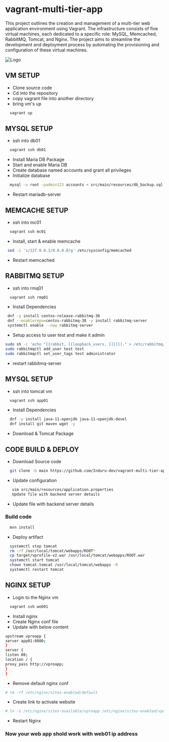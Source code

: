 
# vagrant-multi-tier-app

This project outlines the creation and management of a multi-tier web application environment using Vagrant. The infrastructure consists of five virtual machines, each dedicated to a specific role: MySQL, Memcached, RabbitMQ, Tomcat, and Nginx. The project aims to streamline the development and deployment process by automating the provisioning and configuration of these virtual machines.




![Logo](https://vrofile-poto.s3.amazonaws.com/vprofile.png)


## VM SETUP

- Clone source code
- Cd into the repository
- copy vagrant file into another directory
- bring vm's up


```bash
  vagrant up
```
## MYSQL SETUP

- ssh into db01

```bash
  vagrant ssh db01
```

- Install Maria DB Package
- Start and enable Maria DB 
- Create database named accounts and grant all privileges 
- Initialize database

```bash
  mysql -u root -padmin123 accounts < src/main/resources/db_backup.sql
```
- Restart mariadb-server

## MEMCACHE SETUP

- ssh into mc01

```bash
  vagrant ssh mc01
```

- Install, start & enable memcache

```bash
 sed -i 's/127.0.0.1/0.0.0.0/g' /etc/sysconfig/memcached

```
- Restart memcached

## RABBITMQ SETUP

- ssh into rmq01

```bash
  vagrant ssh rmq01
```

- Install Dependencies

```bash
 dnf -y install centos-release-rabbitmq-38
 dnf --enablerepo=centos-rabbitmq-38 -y install rabbitmq-server
 systemctl enable --now rabbitmq-server
```

- Setup access to user test and make it admin

```bash
sudo sh -c 'echo "[{rabbit, [{loopback_users, []}]}]." > /etc/rabbitmq/rabbitmq.config'
sudo rabbitmqctl add_user test test
sudo rabbitmqctl set_user_tags test administrator
```
- restart rabbitmq-server 

## MYSQL SETUP

- ssh into tomcat vm

```bash
  vagrant ssh app01
```

- Install Dependencies

```bash
  dnf -y install java-11-openjdk java-11-openjdk-devel
  dnf install git maven wget -y
```
- Download & Tomcat Package

## CODE BUILD & DEPLOY

- Download Source code

```bash
  git clone -b main https://github.com/Induru-dev/vagrant-multi-tier-app.git

```
- Update configuration

```bash
   vim src/main/resources/application.properties
   Update file with backend server details
```

- Update file with backend server details

### Build code

```bash
  mvn install
```
- Deploy artifact

```bash
  systemctl stop tomcat
  rm -rf /usr/local/tomcat/webapps/ROOT*
  cp target/vprofile-v2.war /usr/local/tomcat/webapps/ROOT.war
  systemctl start tomcat
  chown tomcat.tomcat /usr/local/tomcat/webapps -R
  systemctl restart tomcat

```
## NGINX SETUP

- Login to the Nginx vm

```bash
  vagrant ssh web01
```
- Install nginx
- Create Nginx conf file
- Update with below content

```bash
upstream vproapp {
server app01:8080;
}
server {
listen 80;
location / {
proxy_pass http://vproapp;
}
}
```
- Remove default nginx conf

```bash
# rm -rf /etc/nginx/sites-enabled/default
```

- Create link to activate website

```bash
# ln -s /etc/nginx/sites-available/vproapp /etc/nginx/sites-enabled/vproapp
```

- Restart Nginx


### Now your web app shold work with web01 ip address
